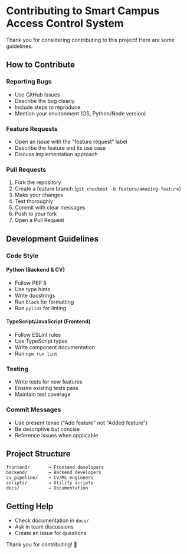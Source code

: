 # Contributing to Smart Campus Access Control System

Thank you for considering contributing to this project! Here are some guidelines.

## How to Contribute

### Reporting Bugs
- Use GitHub Issues
- Describe the bug clearly
- Include steps to reproduce
- Mention your environment (OS, Python/Node version)

### Feature Requests
- Open an issue with the "feature request" label
- Describe the feature and its use case
- Discuss implementation approach

### Pull Requests
1. Fork the repository
2. Create a feature branch (`git checkout -b feature/amazing-feature`)
3. Make your changes
4. Test thoroughly
5. Commit with clear messages
6. Push to your fork
7. Open a Pull Request

## Development Guidelines

### Code Style

#### Python (Backend & CV)
- Follow PEP 8
- Use type hints
- Write docstrings
- Run `black` for formatting
- Run `pylint` for linting

#### TypeScript/JavaScript (Frontend)
- Follow ESLint rules
- Use TypeScript types
- Write component documentation
- Run `npm run lint`

### Testing
- Write tests for new features
- Ensure existing tests pass
- Maintain test coverage

### Commit Messages
- Use present tense ("Add feature" not "Added feature")
- Be descriptive but concise
- Reference issues when applicable

## Project Structure

```
frontend/       → Frontend developers
backend/        → Backend developers
cv_pipeline/    → CV/ML engineers
scripts/        → Utility scripts
docs/           → Documentation
```

## Getting Help

- Check documentation in `docs/`
- Ask in team discussions
- Create an issue for questions

Thank you for contributing! 🎉
